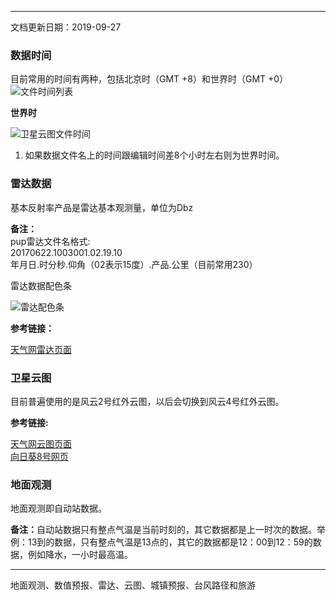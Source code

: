 
---
<div class="notes">
  文档更新日期：2019-09-27</p>
</div>

### **数据时间**
目前常用的时间有两种，包括北京时（GMT +8）和世界时（GMT +0）
<img src="DataDetails/dataTimeList.png" alt="文件时间列表" class="dataFlowImg" />



**世界时**

<img src="DataDetails/satelliteGMT.png" alt="卫星云图文件时间" class="dataFlowImg" />

1. 如果数据文件名上的时间跟编辑时间差8个小时左右则为世界时间。

### **雷达数据**

基本反射率产品是雷达基本观测量，单位为Dbz
<div class="notes">
  <p><strong>备注：</strong><br> pup雷达文件名格式:<br> 
20170622.1003001.02.19.10 <br> 
年月日.时分秒.仰角（02表示15度）.产品.公里（目前常用230）</p>
</div>


<p class="imgTitle">雷达数据配色条</p>
<img src="DataDetails/radarLegend.png" alt="雷达配色条" class="dataFlowImg" />

**参考链接：**

<a href="http://www.weather.com.cn/radar/" target="_blank">天气网雷达页面</a>

### **卫星云图**

目前普遍使用的是风云2号红外云图，以后会切换到风云4号红外云图。

**参考链接:**

<a href="http://www.weather.com.cn/satellite/" target="_blank">天气网云图页面</a>
<br>
<a href="http://himawari8.nict.go.jp/zh/himawari8-image.htm" target="_blank">向日葵8号网页</a>

### **地面观测**

地面观测即自动站数据。
<div class="notes">
  <p><strong>备注：</strong>自动站数据只有整点气温是当前时刻的，其它数据都是上一时次的数据。举例：13到的数据，只有整点气温是13点的，其它的数据都是12：00到12：59的数据，例如降水，一小时最高温。
</div>


---
地面观测、数值预报、雷达、云图、城镇预报、台风路径和旅游